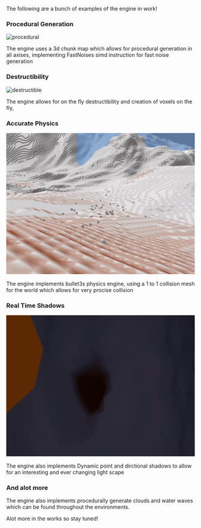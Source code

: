 The following are a bunch of examples of the engine in work!



### Procedural Generation
![procedural](Demos/procedural.gif)

The engine uses a 3d chunk map which allows for procedural generation in all axises, implementing FastNoises simd instruction for fast noise generation


### Destructibility
![destructible](Demos/destructible.gif)

The engine allows for on the fly destructibility and creation of voxels on the fly, 


### Accurate Physics
![physics](Demos/physics.gif)

The engine implements bullet3s physics engine, using a 1 to 1 collision mesh for the world which allows for very procise collision

### Real Time Shadows
![Point shadows](Demos/PointShadows.gif)

The engine also implements Dynamic point and dirctional shadows to allow for an interesting and ever changing light scape

### And alot more
The engine also implements procedurally generate clouds and water waves which can be found throughout the environments.

Alot more in the works so stay tuned!


